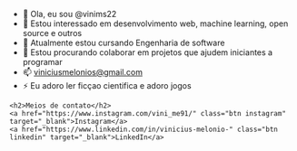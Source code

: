 - 👋 Ola, eu sou @vinims22
- 👀 Estou interessado em desenvolvimento web, machine learning, open source e outros
- 🌱 Atualmente estou cursando Engenharia de software
- 💞️ Estou procurando colaborar em projetos que ajudem iniciantes a programar
- 📫 viniciusmelonios@gmail.com
- ⚡ Eu adoro ler ficçao cientifica e adoro jogos

<!---
vinims22/vinims22 is a ✨ special ✨ repository because its `README.md` (this file) appears on your GitHub profile.
You can click the Preview link to take a look at your changes.
--->

    <h2>Meios de contato</h2>
    <a href="https://www.instagram.com/vini_me91/" class="btn instagram" target="_blank">Instagram</a>
    <a href="https://www.linkedin.com/in/vinicius-melonio-" class="btn linkedin" target="_blank">LinkedIn</a>
</body>
</html>

